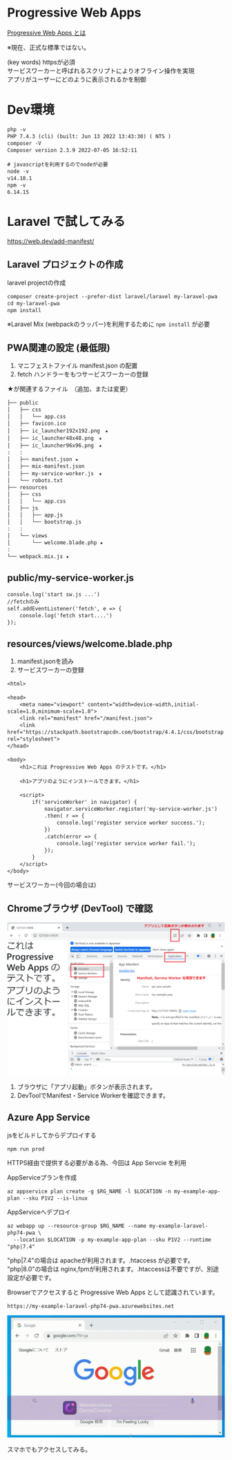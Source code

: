 # Progressive Web Apps

[Progressive Web Apps とは](https://developer.mozilla.org/ja/docs/Web/Progressive_web_apps)

※現在、正式な標準ではない。

(key words)
httpsが必須  
サービスワーカーと呼ばれるスクリプトによりオフライン操作を実現  
アプリがユーザーにどのように表示されるかを制御  

# Dev環境
```
php -v
PHP 7.4.3 (cli) (built: Jun 13 2022 13:43:30) ( NTS )
composer -V
Composer version 2.3.9 2022-07-05 16:52:11

# javascriptを利用するのでnodeが必要
node -v 
v14.18.1
npm -v
6.14.15
```

# Laravel で試してみる

https://web.dev/add-manifest/

## Laravel プロジェクトの作成

laravel projectの作成
```
composer create-project --prefer-dist laravel/laravel my-laravel-pwa
cd my-laravel-pwa
npm install
```
※Laravel Mix (webpackのラッパー)を利用するために `npm install` が必要

## PWA関連の設定 (最低限)

1. マニフェストファイル manifest.json の配置
1. fetch ハンドラーをもつサービスワーカーの登録

★が関連するファイル　（追加、または変更）
```
├── public
│   ├── css
│   │   └── app.css
│   ├── favicon.ico
│   ├── ic_launcher192x192.png　★
│   ├── ic_launcher48x48.png　★
│   ├── ic_launcher96x96.png　★
:   :
│   ├── manifest.json ★
│   ├── mix-manifest.json
│   ├── my-service-worker.js　★
│   └── robots.txt
├── resources
│   ├── css
│   │   └── app.css
│   ├── js
│   │   ├── app.js
│   │   └── bootstrap.js
:   :
│   └── views
│       └── welcome.blade.php ★
:
└── webpack.mix.js ★
```

## public/my-service-worker.js
``` 
console.log('start sw.js ...')
//fetchのみ
self.addEventListener('fetch', e => {
    console.log('fetch start....')
});
```

## resources/views/welcome.blade.php 
1. manifest.jsonを読み
2. サービスワーカーの登録
```
<html>

<head>
    <meta name="viewport" content="width=device-width,initial-scale=1.0,minimum-scale=1.0">
    <link rel="manifest" href="/manifest.json">
    <link href="https://stackpath.bootstrapcdn.com/bootstrap/4.4.1/css/bootstrap.min.css" rel="stylesheet">
</head>

<body>
    <h1>これは Progressive Web Apps のテストです。</h1>

    <h1>アプリのようにインストールできます。</h1>

    <script>
        if('serviceWorker' in navigator) {
            navigator.serviceWorker.register('my-service-worker.js')
            .then( r => {
                console.log('register service worker success.');
            })
            .catch(error => {
                console.log('register service worker fail.');
            });
        }
    </script>
</body>
```

サービスワーカー(今回の場合は)

## Chromeブラウザ (DevTool) で確認

![image](chrome_devtool.PNG)

1. ブラウザに「アプリ起動」ボタンが表示されます。
1. DevToolでManifest・Service Workerを確認できます。

## Azure App Service

jsをビルドしてからデプロイする
```
npm run prod
```

HTTPS経由で提供する必要がある為、今回は App Servcie を利用

AppServiceプランを作成
```
az appservice plan create -g $RG_NAME -l $LOCATION -n my-example-app-plan --sku P1V2 --is-linux
```

AppServiceへデプロイ
```
az webapp up --resource-group $RG_NAME --name my-example-laravel-php74-pwa \
  --location $LOCATION -p my-example-app-plan --sku P1V2 --runtime "php|7.4"
```
"php|7.4"の場合は apacheが利用されます。.htaccess が必要です。  
"php|8.0"の場合は nginx,fpmが利用されます。.htaccessは不要ですが、別途設定が必要です。 

Browserでアクセスすると Progressive Web Apps として認識されています。
```
https://my-example-laravel-php74-pwa.azurewebsites.net
```

![gif sample](./chrome_dev.gif)

スマホでもアクセスしてみる。